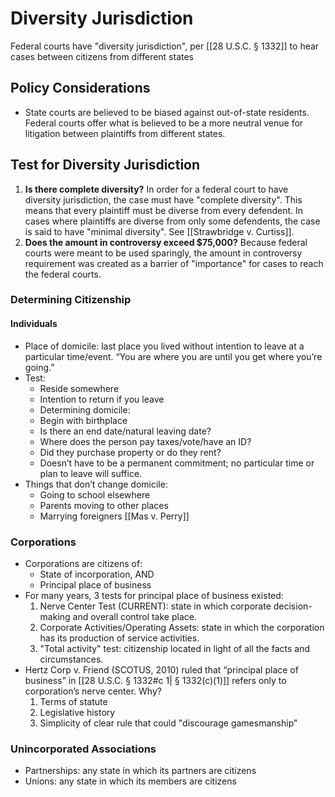 # Diversity Jurisdiction
Federal courts have "diversity jurisdiction", per [[28 U.S.C. § 1332]] to hear cases between citizens from different states

## Policy Considerations
* State courts are believed to be biased against out-of-state residents. Federal courts offer what is believed to be a more neutral venue for litigation between plaintiffs from different states.

## Test for Diversity Jurisdiction
1. **Is there complete diversity?** In order for a federal court to have diversity jurisdiction, the case must have "complete diversity". This means that every plaintiff must be diverse from every defendent. In cases where plaintiffs are diverse from only some defendents, the case is said to have "minimal diversity". See [[Strawbridge v. Curtiss]].
2. **Does the amount in controversy exceed $75,000?** Because federal courts were meant to be used sparingly, the amount in controversy requirement was created as a barrier of "importance" for cases to reach the federal courts.

### Determining Citizenship
#### Individuals
* Place of domicile: last place you lived without intention to leave at a particular time/event. “You are where you are until you get where you’re going.” 
* Test: 
   * Reside somewhere 
   * Intention to return if you leave
   * Determining domicile: 
   * Begin with birthplace 
   * Is there an end date/natural leaving date? 
   * Where does the person pay taxes/vote/have an ID? 
   * Did they purchase property or do they rent? 
   * Doesn’t have to be a permanent commitment; no particular time or plan to leave will suffice.
* Things that don’t change domicile: 
   * Going to school elsewhere 
   * Parents moving to other places 
   * Marrying foreigners [[Mas v. Perry]]

### Corporations
* Corporations are citizens of: 
	* State of incorporation, AND 
	* Principal place of business 
* For many years, 3 tests for principal place of business existed: 
	1.  Nerve Center Test (CURRENT): state in which corporate decision-making and overall control take place.
	2.  Corporate Activities/Operating Assets: state in which the corporation has its production of service activities. 
	3.  "Total activity" test: citizenship located in light of all the facts and circumstances. 
*  Hertz Corp v. Friend (SCOTUS, 2010) ruled that “principal place of business” in [[28 U.S.C. § 1332#c 1|  § 1332(c)(1)]] refers only to corporation’s nerve center. Why? 
	1.  Terms of statute 
	2.  Legislative history 
	3.  Simplicity of clear rule that could "discourage gamesmanship"

### Unincorporated Associations
* Partnerships: any state in which its partners are citizens 
* Unions: any state in which its members are citizens 


